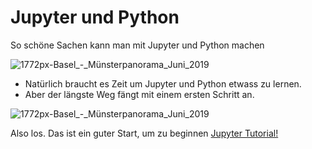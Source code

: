 # Jupyter und Python
So schöne Sachen kann man mit Jupyter und Python machen
  
![1772px-Basel_-_Münsterpanorama_Juni_2019](https://jupyter.org/assets/jupyterpreview.png)
  
   
- Natürlich braucht es Zeit um Jupyter und Python etwass zu lernen.  
- Aber der längste Weg fängt mit einem ersten Schritt an. 
  
    
![1772px-Basel_-_Münsterpanorama_Juni_2019](https://miro.medium.com/max/1400/1*ezJx8ZEu1Va14iscq_h5Gg.png)


Also los. Das ist ein guter Start, um zu beginnen [Jupyter Tutorial!](https://www.dataquest.io/blog/jupyter-notebook-tutorial/)
